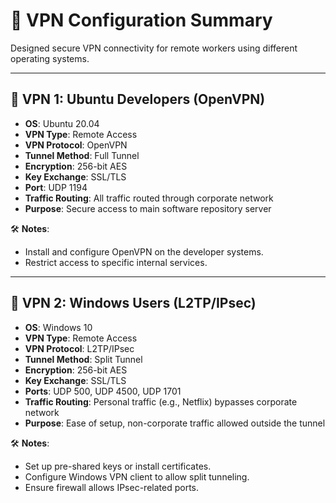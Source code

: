 # 🔐 VPN Configuration Summary

Designed secure VPN connectivity for remote workers using different operating systems.

---

## 📡 VPN 1: Ubuntu Developers (OpenVPN)

- **OS**: Ubuntu 20.04
- **VPN Type**: Remote Access
- **VPN Protocol**: OpenVPN
- **Tunnel Method**: Full Tunnel
- **Encryption**: 256-bit AES
- **Key Exchange**: SSL/TLS
- **Port**: UDP 1194
- **Traffic Routing**: All traffic routed through corporate network
- **Purpose**: Secure access to main software repository server

🛠 **Notes**:
- Install and configure OpenVPN on the developer systems.
- Restrict access to specific internal services.

---

## 📡 VPN 2: Windows Users (L2TP/IPsec)

- **OS**: Windows 10
- **VPN Type**: Remote Access
- **VPN Protocol**: L2TP/IPsec
- **Tunnel Method**: Split Tunnel
- **Encryption**: 256-bit AES
- **Key Exchange**: SSL/TLS
- **Ports**: UDP 500, UDP 4500, UDP 1701
- **Traffic Routing**: Personal traffic (e.g., Netflix) bypasses corporate network
- **Purpose**: Ease of setup, non-corporate traffic allowed outside the tunnel

🛠 **Notes**:
- Set up pre-shared keys or install certificates.
- Configure Windows VPN client to allow split tunneling.
- Ensure firewall allows IPsec-related ports.
